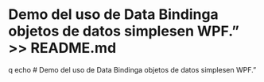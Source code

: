 # Demo del uso de Data Bindinga objetos de datos simplesen WPF.” >> README.md
q
echo # Demo del uso de Data Bindinga objetos de datos simplesen WPF.”

